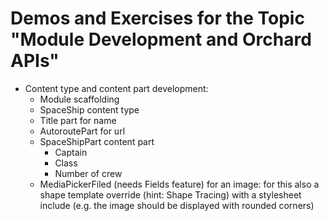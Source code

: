 # Demos and Exercises for the Topic "Module Development and Orchard APIs"



- Content type and content part development:
	- Module scaffolding
	- SpaceShip content type
	- Title part for name
	- AutoroutePart for url
	- SpaceShipPart content part
		- Captain
		- Class
		- Number of crew
	- MediaPickerFiled (needs Fields feature) for an image: for this also a shape template override (hint: Shape Tracing) with a stylesheet include (e.g. the image should be displayed with rounded corners)